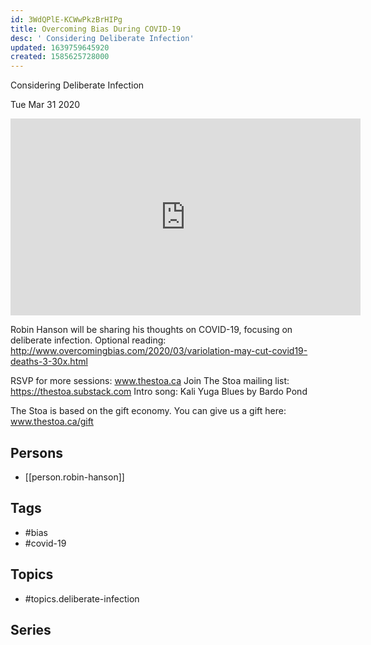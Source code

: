```yaml
---
id: 3WdQPlE-KCWwPkzBrHIPg
title: Overcoming Bias During COVID-19
desc: ' Considering Deliberate Infection'
updated: 1639759645920
created: 1585625728000
---
```



 Considering Deliberate Infection

Tue Mar 31 2020

<iframe width="560" height="315" src="https://www.youtube.com/embed/97EFRsWadYk" title="Overcoming Bias During COVID-19: Considering Deliberate Infection w/ Robin Hanson" frameborder="0" allow="accelerometer; autoplay; clipboard-write; encrypted-media; gyroscope; picture-in-picture" allowfullscreen ></iframe>

Robin Hanson will be sharing his thoughts on COVID-19, focusing on deliberate infection. Optional reading: http://www.overcomingbias.com/2020/03/variolation-may-cut-covid19-deaths-3-30x.html

RSVP for more sessions: www.thestoa.ca
Join The Stoa mailing list: https://thestoa.substack.com
Intro song: Kali Yuga Blues by Bardo Pond

The Stoa is based on the gift economy. You can give us a gift here: www.thestoa.ca/gift

## Persons

- [[person.robin-hanson]]

## Tags

- #bias
- #covid-19

## Topics

- #topics.deliberate-infection

## Series



